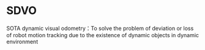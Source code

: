 # SDVO
SOTA dynamic visual odometry：To solve the problem of deviation or loss of robot motion tracking due to the existence of dynamic objects in dynamic environment
